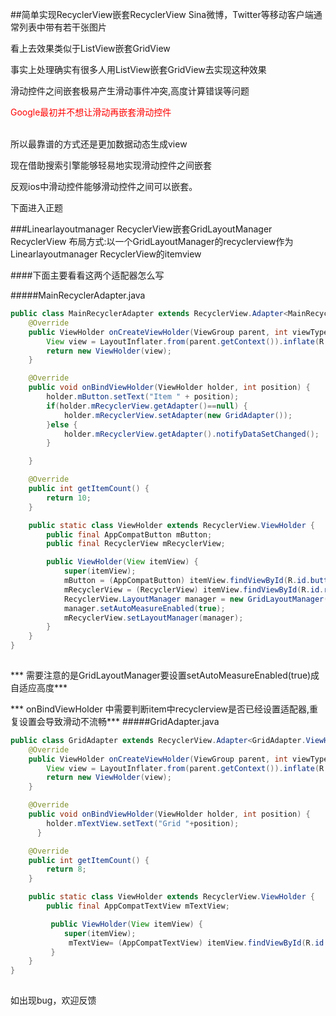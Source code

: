 ##简单实现RecyclerView嵌套RecyclerView
Sina微博，Twitter等移动客户端通常列表中带有若干张图片

看上去效果类似于ListView嵌套GridView

事实上处理确实有很多人用ListView嵌套GridView去实现这种效果

滑动控件之间嵌套极易产生滑动事件冲突,高度计算错误等问题

<font color=red>Google最初并不想让滑动再嵌套滑动控件</font>

<br>
所以最靠谱的方式还是更加数据动态生成view

现在借助搜索引擎能够轻易地实现滑动控件之间嵌套

反观ios中滑动控件能够滑动控件之间可以嵌套。

下面进入正题



###Linearlayoutmanager RecyclerView嵌套GridLayoutManager  RecyclerView
布局方式:以一个GridLayoutManager的recyclerview作为Linearlayoutmanager RecyclerView的itemview

####下面主要看看这两个适配器怎么写

#####MainRecyclerAdapter.java

```java
public class MainRecyclerAdapter extends RecyclerView.Adapter<MainRecyclerAdapter.ViewHolder> {
    @Override
    public ViewHolder onCreateViewHolder(ViewGroup parent, int viewType) {
        View view = LayoutInflater.from(parent.getContext()).inflate(R.layout.item_view_main, parent, false);
        return new ViewHolder(view);
    }

    @Override
    public void onBindViewHolder(ViewHolder holder, int position) {
        holder.mButton.setText("Item " + position);
        if(holder.mRecyclerView.getAdapter()==null) {
            holder.mRecyclerView.setAdapter(new GridAdapter());
        }else {
            holder.mRecyclerView.getAdapter().notifyDataSetChanged();
        }

    }

    @Override
    public int getItemCount() {
        return 10;
    }

    public static class ViewHolder extends RecyclerView.ViewHolder {
        public final AppCompatButton mButton;
        public final RecyclerView mRecyclerView;

        public ViewHolder(View itemView) {
            super(itemView);
            mButton = (AppCompatButton) itemView.findViewById(R.id.button);
            mRecyclerView = (RecyclerView) itemView.findViewById(R.id.recyclerView);
            RecyclerView.LayoutManager manager = new GridLayoutManager(itemView.getContext(), 4);
            manager.setAutoMeasureEnabled(true);
            mRecyclerView.setLayoutManager(manager);
        }
    }
}
  
```
*** 需要注意的是GridLayoutManager要设置setAutoMeasureEnabled(true)成自适应高度***

*** onBindViewHolder 中需要判断item中recyclerview是否已经设置适配器,重复设置会导致滑动不流畅***
#####GridAdapter.java

```java
public class GridAdapter extends RecyclerView.Adapter<GridAdapter.ViewHolder> {
    @Override
    public ViewHolder onCreateViewHolder(ViewGroup parent, int viewType) {
        View view = LayoutInflater.from(parent.getContext()).inflate(R.layout.item_view_grid, parent, false);
        return new ViewHolder(view);
    }

    @Override
    public void onBindViewHolder(ViewHolder holder, int position) {
        holder.mTextView.setText("Grid "+position);
      }

    @Override
    public int getItemCount() {
        return 8;
    }

    public static class ViewHolder extends RecyclerView.ViewHolder {
        public final AppCompatTextView mTextView;

         public ViewHolder(View itemView) {
            super(itemView);
             mTextView= (AppCompatTextView) itemView.findViewById(R.id.textView);
         }
    }
}
  
```
如出现bug，欢迎反馈

